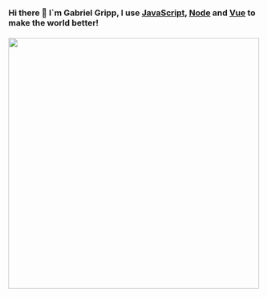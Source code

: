 ### Hi there 👋 I`m Gabriel Gripp, I use [JavaScript](https://github.com/tc39), [Node](https://nodejs.org/en/) and [Vue](https://github.com/vuejs/vue) to make the world better!
  
  
#### 
<div>
<img style="width: 500px; max-width: 500px;" src="https://wakatime.com/share/@grippado/8355243c-7ef8-44c7-a97e-3bccfcda396c.png" />
</div>
